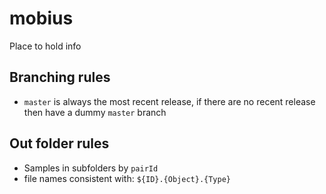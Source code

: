 # mobius

Place to hold info

## Branching rules

- `master` is always the most recent release, if there are no recent release then have a dummy `master` branch

## Out folder rules

- Samples in subfolders by `pairId`
- file names consistent with: `${ID}.{Object}.{Type}`

